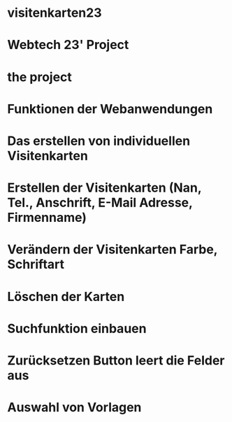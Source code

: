 # visitenkarten23
# Webtech 23' Project
# the project

# Funktionen der Webanwendungen

# Das erstellen von individuellen Visitenkarten
# Erstellen der Visitenkarten (Nan, Tel., Anschrift, E-Mail Adresse, Firmenname)
# Verändern der Visitenkarten Farbe, Schriftart
# Löschen der Karten
# Suchfunktion einbauen
# Zurücksetzen Button leert die Felder aus
# Auswahl von Vorlagen
